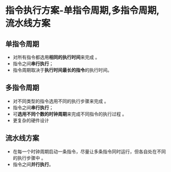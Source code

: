 # 指令执行方案-单指令周期,多指令周期,流水线方案
## 单指令周期
- 对所有指令都选用**相同的执行时间**来完成 。
- 指令之间**串行执行**；
- 指令周期取决于**执行时间最长的指令**的执行时间。
## 多指令周期
- 对不同类型的指令选用不同的执行步骤来完成 。
- 指令之间**串行执行**；
- 可**选用不同个数的时钟周期**来完成不同指令的执行过程 。
- 更复杂的硬件设计
## 流水线方案
- 在每一个时钟周期启动一条指令，尽量让多条指令同时运行，但各自处在不同的执行步骤中 。
- 指令之间**并行执行**。